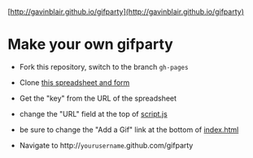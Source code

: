 
[http://gavinblair.github.io/gifparty](http://gavinblair.github.io/gifparty)

Make your own gifparty
===

* Fork this repository, switch to the branch `gh-pages`

* Clone [this spreadsheet and form](https://docs.google.com/a/rtraction.com/spreadsheet/ccc?key=0Ai6FEf_e95YqdGZLU0NLOTktM3NlbWFORmprYlRhNlE#gid=0)

* Get the "key" from the URL of the spreadsheet

* change the "URL" field at the top of [script.js](https://github.com/gavinblair/gifparty/blob/gh-pages/script.js)

* be sure to change the "Add a Gif" link at the bottom of [index.html](https://github.com/gavinblair/gifparty/blob/gh-pages/index.html)

* Navigate to http://`yourusername`.github.com/gifparty